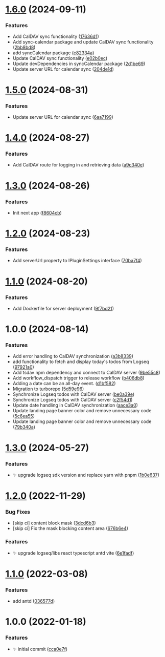 # [1.6.0](https://github.com/hqwuzhaoyi/logseq-plugin-sync-calendars/compare/v1.5.0...v1.6.0) (2024-09-11)


### Features

* Add CalDAV sync functionality ([17636d1](https://github.com/hqwuzhaoyi/logseq-plugin-sync-calendars/commit/17636d170fbfbb83ed927e72da5191b02dac920a))
* Add sync-calendar package and update CalDAV sync functionality ([2bb8bd8](https://github.com/hqwuzhaoyi/logseq-plugin-sync-calendars/commit/2bb8bd8019c906db3bf954f35a148f4eb47e42ee))
* add syncCalendar package ([c82334a](https://github.com/hqwuzhaoyi/logseq-plugin-sync-calendars/commit/c82334acced60bf2225f8d029abacf8f9e192479))
* Update CalDAV sync functionality ([e02b0ec](https://github.com/hqwuzhaoyi/logseq-plugin-sync-calendars/commit/e02b0ec19f339a48731da0f6474fc89f8026c9cc))
* Update devDependencies in syncCalendar package ([2d1be69](https://github.com/hqwuzhaoyi/logseq-plugin-sync-calendars/commit/2d1be69de24544fd76157d29af97a23399cba022))
* Update server URL for calendar sync ([204de1d](https://github.com/hqwuzhaoyi/logseq-plugin-sync-calendars/commit/204de1d9109a4eb9114c80262983a6db9fa6d49e))

# [1.5.0](https://github.com/hqwuzhaoyi/logseq-plugin-sync-calendars/compare/v1.4.0...v1.5.0) (2024-08-31)


### Features

* Update server URL for calendar sync ([6aa7199](https://github.com/hqwuzhaoyi/logseq-plugin-sync-calendars/commit/6aa7199330c1e358b3f4099bed26de6225f19de7))

# [1.4.0](https://github.com/hqwuzhaoyi/logseq-plugin-sync-calendars/compare/v1.3.0...v1.4.0) (2024-08-27)


### Features

* Add CalDAV route for logging in and retrieving data ([a9c340e](https://github.com/hqwuzhaoyi/logseq-plugin-sync-calendars/commit/a9c340e4df3d675d8fb52d5028baf12c23c638ce))

# [1.3.0](https://github.com/hqwuzhaoyi/logseq-plugin-sync-calendars/compare/v1.2.0...v1.3.0) (2024-08-26)


### Features

* Init next app ([f8604cb](https://github.com/hqwuzhaoyi/logseq-plugin-sync-calendars/commit/f8604cb73b7ec09f3a1818f2d9b9629e841c67f2))

# [1.2.0](https://github.com/hqwuzhaoyi/logseq-plugin-sync-calendars/compare/v1.1.0...v1.2.0) (2024-08-23)


### Features

* Add serverUrl property to IPluginSettings interface ([70ba7f4](https://github.com/hqwuzhaoyi/logseq-plugin-sync-calendars/commit/70ba7f4b0d287e15eed89545ee085673dbb5bcb5))

# [1.1.0](https://github.com/hqwuzhaoyi/logseq-plugin-sync-calendars/compare/v1.0.0...v1.1.0) (2024-08-20)


### Features

* Add Dockerfile for server deployment ([9f7bd21](https://github.com/hqwuzhaoyi/logseq-plugin-sync-calendars/commit/9f7bd2103b2161d5a7d8baac6e0275fdd447a34d))

# 1.0.0 (2024-08-14)


### Features

* Add error handling to CalDAV synchronization ([a3b8339](https://github.com/hqwuzhaoyi/logseq-plugin-sync-calendars/commit/a3b8339da68176f5588bf9769dabf17831cba5d7))
* add functionality to fetch and display today's todos from Logseq ([97921a0](https://github.com/hqwuzhaoyi/logseq-plugin-sync-calendars/commit/97921a01de40d6425e007dd1c187efcd2c01c410))
* Add tsdav npm dependency and connect to CalDAV server ([9be55c8](https://github.com/hqwuzhaoyi/logseq-plugin-sync-calendars/commit/9be55c88b3d82e9c6ae3fb7c50b90d456ee54d83))
* Add workflow_dispatch trigger to release workflow ([b406db8](https://github.com/hqwuzhaoyi/logseq-plugin-sync-calendars/commit/b406db8664c3f5b2d069438ade0e1151fcc01a42))
* Adding a date can be an all-day event. ([d1bf582](https://github.com/hqwuzhaoyi/logseq-plugin-sync-calendars/commit/d1bf582c1514cfff1b727466d091ae8a2026f195))
* Migration to turborepo ([5d59e96](https://github.com/hqwuzhaoyi/logseq-plugin-sync-calendars/commit/5d59e965b988c3e3031cd3fe26b6e95e49dd75f1))
* Synchronize Logseq todos with CalDAV server ([be0a39e](https://github.com/hqwuzhaoyi/logseq-plugin-sync-calendars/commit/be0a39ee315be831c55e048d8e56881732696ba7))
* Synchronize Logseq todos with CalDAV server ([c2f54d1](https://github.com/hqwuzhaoyi/logseq-plugin-sync-calendars/commit/c2f54d1f8e0d1b4388e0c4303708e0ed19a85e06))
* Update date handling in CalDAV synchronization ([aace3a0](https://github.com/hqwuzhaoyi/logseq-plugin-sync-calendars/commit/aace3a050271f1d8fd4053391dcce315b189136f))
* Update landing page banner color and remove unnecessary code ([5c6ea55](https://github.com/hqwuzhaoyi/logseq-plugin-sync-calendars/commit/5c6ea55851d31864181192320c22ddd7963903ac))
* Update landing page banner color and remove unnecessary code ([79b340a](https://github.com/hqwuzhaoyi/logseq-plugin-sync-calendars/commit/79b340acb375b0aec2b5cb3c6c9909a26308e710))

# [1.3.0](https://github.com/haydenull/logseq-plugin-react-boilerplate/compare/v1.2.0...v1.3.0) (2024-05-27)


### Features

* :sparkles: upgrade logseq sdk version and replace yarn with pnpm ([1b0e637](https://github.com/haydenull/logseq-plugin-react-boilerplate/commit/1b0e6372450f9301c14872c49d1310980887d524))

# [1.2.0](https://github.com/haydenull/logseq-plugin-react-boilerplate/compare/v1.1.0...v1.2.0) (2022-11-29)


### Bug Fixes

* [skip ci] content block mask ([3dcd6b3](https://github.com/haydenull/logseq-plugin-react-boilerplate/commit/3dcd6b385d4765b5979e437bee6211899478014b))
* [skip ci] Fix the mask blocking content area ([676b6e4](https://github.com/haydenull/logseq-plugin-react-boilerplate/commit/676b6e4549a8203ad98d246409ca95e84b0a682a))


### Features

* ✨ upgrade logseq/libs react typescript antd vite ([6e1fadf](https://github.com/haydenull/logseq-plugin-react-boilerplate/commit/6e1fadf194406cf50b5311a32f6fee39cd6079bd))

# [1.1.0](https://github.com/haydenull/logseq-plugin-react-boilerplate/compare/v1.0.0...v1.1.0) (2022-03-08)


### Features

* add antd ([036577d](https://github.com/haydenull/logseq-plugin-react-boilerplate/commit/036577dc529db4e4a5964c287a55d112bae654bc))

# 1.0.0 (2022-01-18)


### Features

* ✨ initial commit ([cca0e7f](https://github.com/haydenull/logseq-plugin-react-boilerplate/commit/cca0e7fcba33830eaf534fd9ca6b867b57147de4))
